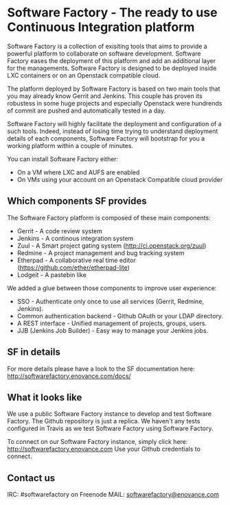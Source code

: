 Software Factory - The ready to use Continuous Integration platform
===================================================================

Software Factory is a collection of exisiting tools that aims to
provide a powerful platform to collaborate on software development.
Software Factory eases the deployment of this platform and add an
additional layer for the managements. Software Factory is
designed to be deployed inside LXC containers or on an Openstack
compatible cloud.

The platform deployed by Software Factory is based on two main
tools that you may already know Gerrit and Jenkins. This couple
has proven its robustess in some huge projects and especially
Openstack were hundrends of commit are pushed and automatically
tested in a day.

Software Factory will highly facilitate the deployment and
configuration of a such tools. Indeed, instead of losing time
trying to understand deployment details of each components,
Software Factory will bootstrap for you a working platform
within a couple of minutes.

You can install Software Factory either:

 * On a VM where LXC and AUFS are enabled
 * On VMs using your account on an Openstack Compatible cloud provider

Which components SF provides
----------------------------

The Software Factory platform is composed of these main components:

* Gerrit - A code review system
* Jenkins - A continous integration system
* Zuul - A Smart project gating system (http://ci.openstack.org/zuul)
* Redmine - A project management and bug tracking system
* Etherpad - A collaborative real time editor (https://github.com/ether/etherpad-lite)
* Lodgeit - A pastebin like

We added a glue between those components to improve user experience:

* SSO - Authenticate only once to use all services (Gerrit, Redmine, Jenkins).
* Common authentication backend - Github OAuth or your LDAP directory.
* A REST interface - Unified management of projects, groups, users.
* JJB (Jenkins Job Builder) - Easy way to manage your Jenkins jobs.

SF in details
-------------

For more details please have a look to the SF documentation
here: http://softwarefactory.enovance.com/docs/

What it looks like
------------------

We use a public Software Factory instance to develop and test Software Factory. The
Github repository is just a replica. We haven't any tests configured in Travis as
we test Software Factory using Software Factory.

To connect on our Software Factory instance, simply click here: http://softwarefactory.enovance.com
Use your Github credentials to connect.

Contact us
----------

IRC: #softwarefactory on Freenode
MAIL: softwarefactory@enovance.com

